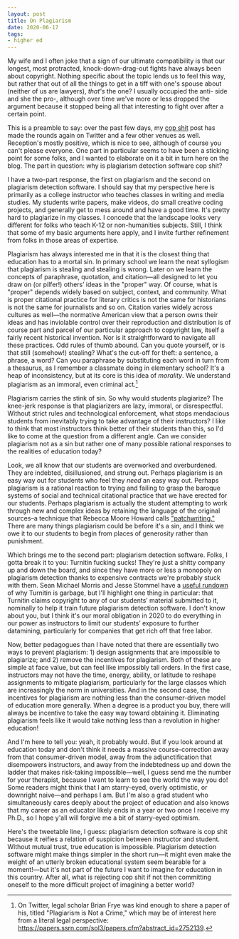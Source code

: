 ```yaml
---
layout: post
title: On Plagiarism
date: 2020-06-17
tags:
- higher ed
---
```


My wife and I often joke that a sign of our ultimate compatibility is that our longest, most protracted, knock-down-drag-out fights have always been about copyright. Nothing specific about the topic lends us to feel this way, but rather that out of all the things to get in a tiff with one's spouse about (neither of us are lawyers), *that's* the one? I usually occupied the anti- side and she the pro-, although over time we've more or less dropped the argument because it stopped being all that interesting to fight over after a certain point.

<!--more-->

This is a preamble to say: over the past few days, my [cop shit](/blog/2020-02-13-against-cop-shit/) post has made the rounds again on Twitter and a few other venues as well. Reception's mostly positive, which is nice to see, although of course you can't please everyone. One part in particular seems to have been a sticking point for some folks, and I wanted to elaborate on it a bit in turn here on the blog. The part in question: why is plagiarism detection software cop shit?

I have a two-part response, the first on plagiarism and the second on plagiarism detection software. I should say that my perspective here is primarily as a college instructor who teaches classes in writing and media studies. My students write papers, make videos, do small creative coding projects, and generally get to mess around and have a good time. It's pretty hard to plagiarize in my classes. I concede that the landscape looks very different for folks who teach K-12 or non-humanities subjects. Still, I think that some of my basic arguments here apply, and I invite further refinement from folks in those areas of expertise. 

Plagiarism has always interested me in that it is the closest thing that education has to a mortal sin. In primary school we learn the neat syllogism that plagiarism is stealing and stealing is wrong. Later on we learn the concepts of paraphrase, quotation, and citation—all designed to let you draw on (or pilfer!) others’ ideas in the "proper" way. Of course, what is "proper" depends widely based on subject, context, and community. What is proper citational practice for literary critics is not the same for historians is not the same for journalists and so on. Citation varies widely across cultures as well—the normative American view that a person owns their ideas and has inviolable control over their reproduction and distribution is of course part and parcel of our particular approach to copyright law, itself a fairly recent historical invention. Nor is it straightforward to navigate all these practices. Odd rules of thumb abound. Can you quote yourself, or is that still (somehow!) stealing? What's the cut-off for theft: a sentence, a phrase, a word? Can you paraphrase by substituting each word in turn from a thesaurus, as I remember a classmate doing in elementary school? It's a heap of inconsistency, but at its core is this idea of *morality*. We understand plagiarism as an immoral, even criminal act.[^1]

[^1]: On Twitter, legal scholar Brian Frye was kind enough to share a paper of his, titled "Plagiarism is Not a Crime," which may be of interest here from a literal legal perspective: https://papers.ssrn.com/sol3/papers.cfm?abstract_id=2752139. 

Plagiarism carries the stink of sin. So why would students plagiarize? The knee-jerk response is that plagiarizers are lazy, immoral, or disrespectful. Without strict rules and technological enforcement, what stops mendacious students from inevitably trying to take advantage of their instructors? I like to think that most instructors think better of their students than this, so I'd like to come at the question from a different angle. Can we consider plagiarism not as a sin but rather one of many possible rational responses to the realities of education today? 

Look, we all know that our students are overworked and overburdened. They are indebted, disillusioned, and strung out. Perhaps plagiarism is an easy way out for students who feel they *need* an easy way out. Perhaps plagiarism is a rational reaction to trying and failing to grasp the baroque systems of social and technical citational practice that we have erected for our students. Perhaps plagiarism is actually the student attempting to work through new and complex ideas by retaining the language of the original sources–a technique that Rebecca Moore Howard calls ["patchwriting."](http://www.citationproject.net/wp-content/uploads/2018/03/Howard-Plagiarism-Pentimento.pdf) There are many things plagiarism could be before it's a sin, and I think we owe it to our students to begin from places of generosity rather than punishment. 

Which brings me to the second part: plagiarism detection software. Folks, I gotta break it to you: Turnitin fucking sucks! They're just a shitty company up and down the board, and since they have more or less a monopoly on plagiarism detection thanks to expensive contracts we're probably stuck with them. Sean Michael Morris and Jesse Stommel have a [useful rundown](https://hybridpedagogy.org/resisting-edtech/) of why Turnitin is garbage, but I'll highlight one thing in particular: that Turnitin claims copyright to any of our students’ material submitted to it, nominally to help it train future plagiarism detection software. I don't know about you, but I think it's our moral obligation in 2020 to do everything in our power as instructors to limit our students’ exposure to further datamining, particularly for companies that get rich off that free labor. 

Now, better pedagogues than I have noted that there are essentially two ways to prevent plagiarism: 1) design assignments that are impossible to plagiarize; and 2) remove the incentives for plagiarism. Both of these are simple at face value, but can feel like impossibly tall orders. In the first case, instructors may not have the time, energy, ability, or latitude to reshape assignments to mitigate plagiarism, particularly for the large classes which are increasingly the norm in universities. And in the second case, the incentives for plagiarism are nothing less than the consumer-driven model of education more generally. When a degree is a product you buy, there will always be incentive to take the easy way toward obtaining it. Eliminating plagiarism feels like it would take nothing less than a revolution in higher education!

And I'm here to tell you: yeah, it probably would. But if you look around at education today and don't think it needs a massive course-correction away from that consumer-driven model, away from the adjunctification that disempowers instructors, and away from the indebtedness up and down the ladder that makes risk-taking impossible—well, I guess send me the number for your therapist, because I want to learn to see the world the way you do! Some readers might think that I am starry-eyed, overly optimistic, or downright naive—and perhaps I am. But I'm also a grad student who simultaneously cares deeply about the project of education and also knows that my career as an educator likely ends in a year or two once I receive my Ph.D., so I hope y'all will forgive me a bit of starry-eyed optimism. 

Here's the tweetable line, I guess: plagiarism detection software is cop shit because it reifies a relation of suspicion between instructor and student. Without mutual trust, true education is impossible. Plagiarism detection software might make things simpler in the short run—it might even make the weight of an utterly broken educational system seem bearable for a moment!—but it's not part of the future I want to imagine for education in this country. After all, what is rejecting cop shit if not then committing oneself to the more difficult project of imagining a better world? 